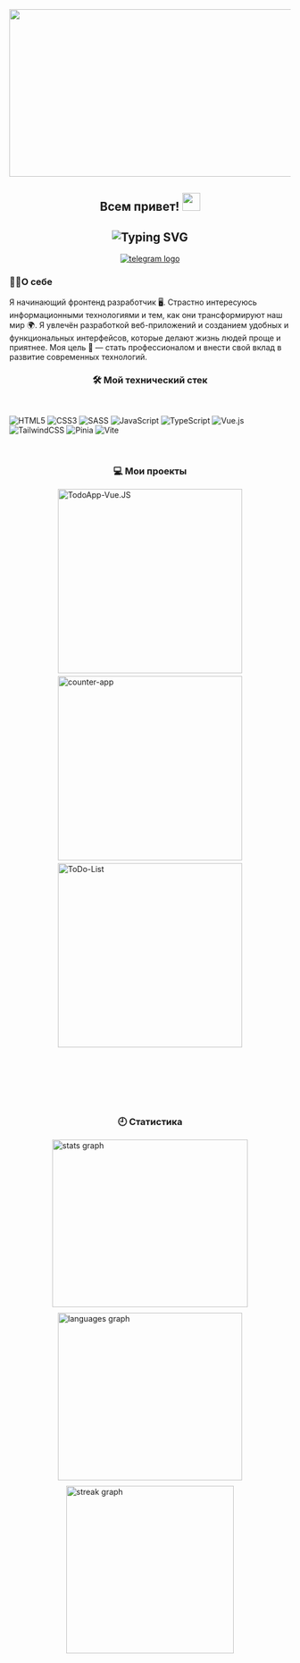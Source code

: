 <!-- Картинка  -->

<div align="center">
  <img height="300" width="700" src="https://user-images.githubusercontent.com/74038190/225813708-98b745f2-7d22-48cf-9150-083f1b00d6c9.gif"  />
</div>

<!-- Анимированное приветсвие кто я  -->

<div align="center">
<h2>
 Всем привет!
  <img src="https://github.com/blackcater/blackcater/raw/main/images/Hi.gif" height="32"/>
</h2>
  <h2>
  <img align="center" src="https://readme-typing-svg.demolab.com?font=Fira+Code&pause=1000&color=C2F7CE&center=true&vCenter=true&random=false&width=435&lines=%D0%9C%D0%B5%D0%BD%D1%8F+%D0%B7%D0%BE%D0%B2%D1%83%D1%82+%D0%A0%D0%BE%D0%BC%D0%B0+%E2%9C%8C;%D0%AF+Frontend+Developer+" alt="Typing SVG"/>
</h2>
</div>

<!-- Контакты -->
<div align="center">
  <a href="https://t.me/Roma_x100" target="_blank">
    <img src="https://img.shields.io/badge/Telegram-2CA5E0?style=for-the-badge&logo=telegram&logoColor=white" alt="telegram logo"  />
  </a>
</div>

<!-- Кратко о себе -->
<h3>👩‍💻О себе</h3>
<p>Я начинающий фронтенд разработчик 🖥️. Страстно интересуюсь информационными технологиями и тем, как они трансформируют наш мир 🌍. Я увлечён разработкой веб-приложений и созданием удобных и функциональных интерфейсов, которые делают жизнь людей проще и приятнее. Моя цель 🎯 — стать профессионалом и внести свой вклад в развитие современных технологий.
</p>

<!-- Описание технического стека -->
<h3 align="center">🛠 Мой технический стек</h3>

<br>

![HTML5](https://img.shields.io/badge/html5-%23E34F26.svg?style=for-the-badge&logo=html5&logoColor=white)
![CSS3](https://img.shields.io/badge/css3-%231572B6.svg?style=for-the-badge&logo=css3&logoColor=white)
![SASS](https://img.shields.io/badge/SASS-hotpink.svg?style=for-the-badge&logo=SASS&logoColor=white)
![JavaScript](https://img.shields.io/badge/javascript-%23323330.svg?style=for-the-badge&logo=javascript&logoColor=%23F7DF1E)
![TypeScript](https://img.shields.io/badge/typescript-%23007ACC.svg?style=for-the-badge&logo=typescript&logoColor=white)
![Vue.js](https://img.shields.io/badge/vuejs-%2335495e.svg?style=for-the-badge&logo=vuedotjs&logoColor=%234FC08D)
![TailwindCSS](https://img.shields.io/badge/tailwindcss-%2338B2AC.svg?style=for-the-badge&logo=tailwind-css&logoColor=white)
![Pinia](https://img.shields.io/badge/-Pinia-ffe165?style=for-the-badge&logo=Pinia&labelColor=fffcf0&logoColor=ffe165)
![Vite](https://img.shields.io/badge/vite-%23646CFF.svg?style=for-the-badge&logo=vite&logoColor=white)

<br>

<!-- Описание проектов -->
<h3 align="center"> 💻 Мои проекты</h3>

<div style="display: flex; justify-content: center; flex-wrap: wrap; gap: 5px; width: 100%;">

  <!-- Каждая ссылка с уменьшенной карточкой -->
  <a href="https://github.com/SubbotinRoman/TodoApp-Vue.JS">
    <img style="width: 330px; height: auto;" src="https://github-readme-stats.vercel.app/api/pin/?username=SubbotinRoman&repo=TodoApp-Vue.JS" alt="TodoApp-Vue.JS" >
  </a>

  <a href="https://github.com/SubbotinRoman/counter-app">
    <img style="width: 330px; height: auto;" src="https://github-readme-stats.vercel.app/api/pin/?username=SubbotinRoman&repo=counter-app" alt="counter-app" >
  </a>

  <a href="https://github.com/SubbotinRoman/ToDo-List">
    <img style="width: 330px; height: auto;" src="https://github-readme-stats.vercel.app/api/pin/?username=SubbotinRoman&repo=ToDo-List" alt="ToDo-List" >
  </a>

</div>

<br/><br/><br/><br/><br/>

<!-- Статистика профиля -->
<h3 align="center">🕘 Статистика</h3>

<div style="display: flex; justify-content: center; flex-wrap: wrap; gap: 10px; width: 100%;">
  <img height="300" width=350 src="https://streak-stats.demolab.com?user=SubbotinRoman&locale=en&mode=daily&theme=neon&hide_border=false&border_radius=5&order=3" alt="stats graph"/>
  <img height="300" width=330 src="https://github-readme-stats.vercel.app/api?username=SubbotinRoman&show_icons=true&theme=neon"alt="languages graph"/>
  <img height="300" width=300 src="https://github-readme-stats.vercel.app/api/top-langs/?username=SubbotinRoman&langs_count=5&theme=neon" alt="streak graph"/>
</div>
